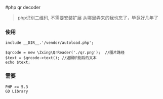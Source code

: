 #php qr decoder 
> php识别二维码, 不需要安装扩展 从哪里弄来的我也忘了，毕竟好几年了


### 使用
```
include __DIR__.'/vendor/autoload.php';

$qrcode = new \Zxing\QrReader('./qr.png');  //图片路径
$text = $qrcode->text(); //返回识别后的文本
echo $text;
```

### 需要
```
PHP >= 5.3
GD Library
```
